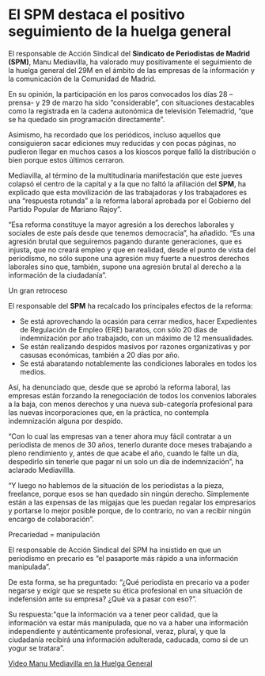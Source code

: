 # El SPM destaca el positivo seguimiento de la huelga general

El responsable de Acción Sindical del **Sindicato de Periodistas de Madrid (SPM)**, Manu Mediavilla, ha valorado muy positivamente el seguimiento de la huelga general del 29M en el ámbito de las empresas de la información y la comunicación de la Comunidad de Madrid.

En su opinión, la participación en los paros convocados los días 28 –prensa- y 29 de marzo ha sido “considerable”, con situaciones destacables como la registrada en la cadena autonómica de televisión Telemadrid, “que se ha quedado sin programación directamente”.

Asimismo, ha recordado que los periódicos, incluso aquellos que consiguieron sacar ediciones muy reducidas y con pocas páginas, no pudieron llegar en muchos casos a los kioscos porque falló la distribución o bien porque estos últimos cerraron.

Mediavilla, al término de la multitudinaria manifestación que este jueves colapsó el centro de la capital y a la que no faltó la afiliación del **SPM**, ha explicado que esta movilización de las trabajadoras y los trabajadores es una “respuesta rotunda” a la reforma laboral aprobada por el Gobierno del Partido Popular de Mariano Rajoy”.

“Esa reforma constituye la mayor agresión a los derechos laborales y sociales de este país desde que tenemos democracia”, ha añadido. “Es una agresión brutal que seguiremos pagando durante generaciones, que es injusta, que no creará empleo y que en realidad, desde el punto de vista del periodismo, no sólo supone una agresión muy fuerte a nuestros derechos laborales sino que, también, supone una agresión brutal al derecho a la información de la ciudadanía”.

Un gran retroceso

El responsable del **SPM** ha recalcado los principales efectos de la reforma:

- Se está aprovechando la ocasión para cerrar medios, hacer Expedientes de Regulación de Empleo (ERE) baratos, con sólo 20 días de indemnización por año trabajado, con un máximo de 12 mensualidades.
- Se están realizando despidos masivos por razones organizativas y por casusas económicas, también a 20 días por año.
- Se está abaratando notablemente las condiciones laborales en todos los medios.

Así, ha denunciado que, desde que se aprobó la reforma laboral, las empresas están forzando la renegociación de todos los convenios laborales a la baja, con menos derechos y una nueva sub-categoría profesional para las nuevas incorporaciones que, en la práctica, no contempla indemnización alguna por despido.

“Con lo cual las empresas van a tener ahora muy fácil contratar a un periodista de menos de 30 años, tenerlo durante doce meses trabajando a pleno rendimiento y, antes de que acabe el año, cuando le falte un día, despedirlo sin tenerle que pagar ni un solo un día de indemnización”, ha aclarado Mediavillla.

“Y luego no hablemos de la situación de los periodistas a la pieza, freelance, porque esos se han quedado sin ningún derecho. Simplemente están a las expensas de las migajas que les puedan regalar los empresarios y portarse lo mejor posible porque, de lo contrario, no van a recibir ningún encargo de colaboración”.

Precariedad = manipulación

El responsable de Acción Sindical del SPM ha insistido en que un periodismo en precario es “el pasaporte más rápido a una información manipulada”.

De esta forma, se ha preguntado: “¿Qué periodista en precario va a poder negarse y exigir que se respete su ética profesional en una situación de indefensión ante su empresa? ¿Qué va a pasar con eso?”.

Su respuesta:"que la información va a tener peor calidad, que la información va estar más manipulada, que no va a haber una información independiente y auténticamente profesional, veraz, plural, y que la ciudadanía recibirá una información adulterada, caducada, como si de un yogur se tratara”.

[Video Manu Mediavilla en la Huelga General](https://www.youtube.com/watch?v=jFtw9XAn3Z8)

